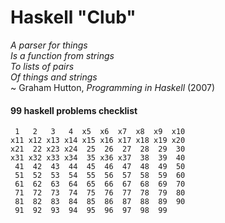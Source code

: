 # Haskell "Club"

_A parser for things_  
_Is a function from strings_  
_To lists of pairs_  
_Of things and strings_  
~ Graham Hutton, _Programming in Haskell_ (2007)
   
   
   
#### 99 haskell problems checklist   
```
 1   2   3   4  x5  x6  x7  x8  x9  x10   
x11 x12 x13 x14 x15 x16 x17 x18 x19 x20   
x21  22 x23 x24  25  26  27  28  29  30   
x31 x32 x33 x34  35 x36 x37  38  39  40   
 41  42  43  44  45  46  47  48  49  50   
 51  52  53  54  55  56  57  58  59  60   
 61  62  63  64  65  66  67  68  69  70   
 71  72  73  74  75  76  77  78  79  80   
 81  82  83  84  85  86  87  88  89  90   
 91  92  93  94  95  96  97  98  99   
```
